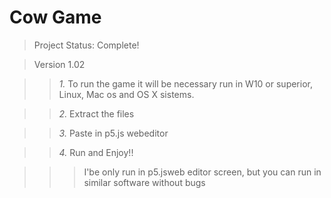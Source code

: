 <h1> Cow Game </h1>

> Project Status: Complete!

> Version 1.02

>> *1.* To run the game it will be necessary run in W10 or superior, Linux, Mac os and OS X sistems.

>> *2.* Extract the files

>> *3.* Paste in p5.js webeditor

>> *4.*  Run and Enjoy!!



>>> I'be only run in p5.jsweb editor screen, but you can run in similar software without bugs

